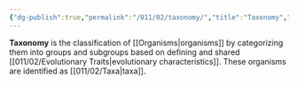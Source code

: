 ```yaml
---
{"dg-publish":true,"permalink":"/011/02/taxonomy/","title":"Taxonomy","tags":["BIOL422"],"created":"2024-09-26T13:45:04.136-07:00","updated":"2024-09-26T15:26:36.615-07:00"}
---
```


**Taxonomy** is the classification of [[Organisms\|organisms]] by categorizing them into groups and subgroups based on defining and shared [[011/02/Evolutionary Traits\|evolutionary characteristics]]. These organisms are identified as [[011/02/Taxa\|taxa]].